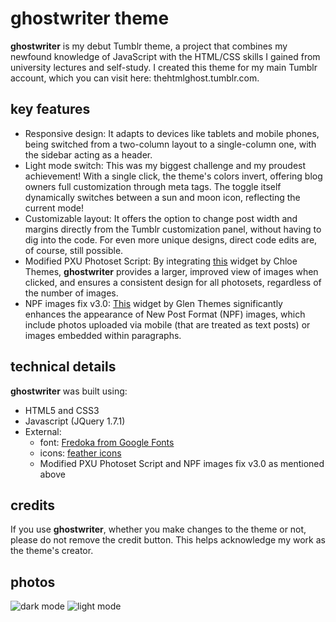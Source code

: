 # ghostwriter theme
**ghostwriter** is my debut Tumblr theme, a project that combines my newfound knowledge of JavaScript with the HTML/CSS skills I gained from university lectures and self-study. I created this theme for my main Tumblr account, which you can visit here: thehtmlghost.tumblr.com.

## key features
- Responsive design: It adapts to devices like tablets and mobile phones, being switched from a two-column layout to a single-column one, with the sidebar acting as a header.
- Light mode switch: This was my biggest challenge and my proudest achievement! With a single click, the theme's colors invert, offering blog owners full customization through meta tags. The toggle itself dynamically switches between a sun and moon icon, reflecting the current mode!
- Customizable layout: It offers the option to change post width and margins directly from the Tumblr customization panel, without having to dig into the code. For even more unique designs, direct code edits are, of course, still possible.
- Modified PXU Photoset Script: By integrating [this](https://bychloethemes.tumblr.com/post/155956945114/modified-pxu-photoset-script-modified-by) widget by Chloe Themes, **ghostwriter** provides a larger, improved view of images when clicked, and ensures a consistent design for all photosets, regardless of the number of images.
- NPF images fix v3.0: [This](https://glenthemes.tumblr.com/post/659034084446748672/npf-v3-2021) widget by Glen Themes significantly enhances the appearance of New Post Format (NPF) images, which include photos uploaded via mobile (that are treated as text posts) or images embedded within paragraphs.

## technical details
**ghostwriter** was built using:
- HTML5 and CSS3
- Javascript (JQuery 1.7.1)
- External:
  - font: [Fredoka from Google Fonts](https://fonts.google.com/specimen/Fredoka)
  - icons: [feather icons](https://github.com/feathericons/feather)
  - Modified PXU Photoset Script and NPF images fix v3.0 as mentioned above

## credits
If you use **ghostwriter**, whether you make changes to the theme or not, please do not remove the credit button. This helps acknowledge my work as the theme's creator.

## photos
![dark mode](https://i.imgur.com/CSgD4ht.png)
![light mode](https://i.imgur.com/92oro4c.png)
